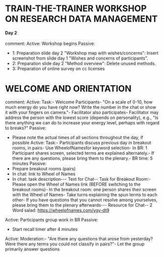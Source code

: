 #  TRAIN-THE-TRAINER WORKSHOP ON RESEARCH DATA MANAGEMENT
#### Day 2 
comment: 
 Active:
 Workshop begins
 Passive:
 * 1: Preparation slide day 2 "Workshop map with 
wishes/concerns": Insert screenshot from slide day 1 
"Wishes and concerns of participants".
 * 2: Preparation slide day 2 "Method overview": Delete 
unused methods.
 * 3: Preparation of online survey on cc licenses

# WELCOME AND ORIENTATION
comment: 
 Active:
 Task:- Welcome Participants- "On a scale of 0-10, how much energy do you have right now? Write the 
number in the chat or show it with your fingers on camera."- Facilitator also participates- Facilitator may address the person with the lowest score (depends on 
personality), e.g., "Is there anything we can do to increase your energy level, 
perhaps with regard to breaks?"
 Passive:
 * Please note the actual times of all sections throughout the day, if possible
 Active:
 Task:- Participants discuss previous day in breakout rooms, in pairs- Use WheelofNamesfor keyword selection- In BR: 1 Participant shares screen, selected terms are explained alternately.- If there are any questions, please bring them to the plenary.- BR time: 5 minutes
 Passive:
 * Prepare breakout rooms (pairs)
 * In chat: link to Wheel of Names
 * In chat: task description--- Text for Chat--
Task for Breakout Room:- Please open the Wheel of Names link (BEFORE switching to the breakout 
rooms)- In the breakout room: one person shares their screen with the Wheel of 
Names- Take turns explaining the spun terms to each other- If you have questions that you cannot resolve among yourselves, please bring 
them to the plenary afterwards--- Resource for Chat--
2
 Word salad: https://wheelofnames.com/ygv-dt9 

Active:
 Participants group work in BR
 Passive:
 * Start recall timer after 4 minutes

 Active:
 Moderation:- "Are there any questions that arose from yesterday? Were there any terms 
you could not classify in pairs?"- Let the group primarily answer questions


